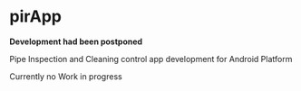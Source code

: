 # pirApp 

**Development had been postponed**

Pipe Inspection and Cleaning control app development for Android Platform

Currently no Work in progress
